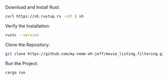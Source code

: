 Download and Install Rust:
  ```bash
  curl https://sh.rustup.rs -sSf | sh
  ```

Verify the Installation:
  ```bash
  rustc --version
  ```

Clone the Repository:
  ```bash
  git clone https://github.com/my-neme-eh-jeff/movie_listing_filtering.git
  ```

Run the Project:
  ```bash
  cargo run
  ```
